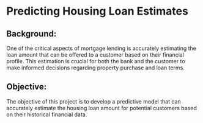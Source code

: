 # Predicting Housing Loan Estimates

## Background:
One of the critical aspects of mortgage lending is accurately estimating the loan amount that can be offered to a customer based on their financial profile. This estimation is crucial for both the bank and the customer to make informed decisions regarding property purchase and loan terms.

## Objective:
The objective of this project is to develop a predictive model that can accurately estimate the housing loan amount for potential customers based on their historical financial data. 

